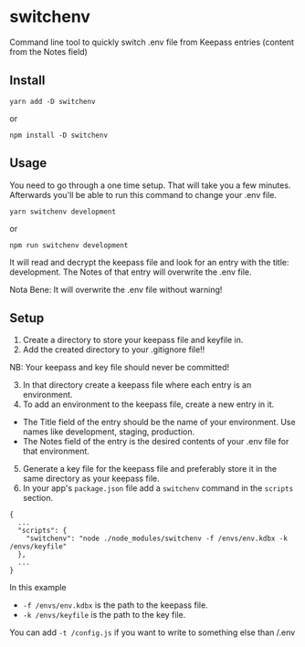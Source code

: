 # switchenv
Command line tool to quickly switch .env file from Keepass entries (content from the Notes field)

## Install

`yarn add -D switchenv`

or

`npm install -D switchenv`

## Usage

You need to go through a one time setup. That will take you a few minutes.
Afterwards you'll be able to run this command to change your .env file.

`yarn switchenv development`

or

`npm run switchenv development`

It will read and decrypt the keepass file and look for an entry with the title: development.
The Notes of that entry will overwrite the .env file.

Nota Bene: It will overwrite the .env file without warning!

## Setup

1. Create a directory to store your keepass file and keyfile in.
2. Add the created directory to your .gitignore file!!

NB: Your keepass and key file should never be committed!

3. In that directory create a keepass file where each entry is an environment.
4. To add an environment to the keepass file, create a new entry in it.
  - The Title field of the entry should be the name of your environment. Use names like development, staging, production.
  - The Notes field of the entry is the desired contents of your .env file for that environment.
5. Generate a key file for the keepass file and preferably store it in the same directory as your keepass file.
6. In your app's `package.json` file add a `switchenv` command in the `scripts` section.

```
{
  ...
  "scripts": {
    "switchenv": "node ./node_modules/switchenv -f /envs/env.kdbx -k /envs/keyfile"
  },
  ...
}
```

In this example
- `-f /envs/env.kdbx` is the path to the keepass file.
- `-k /envs/keyfile` is the path to the  key file.

You can add `-t /config.js` if you want to write to something else than /.env
